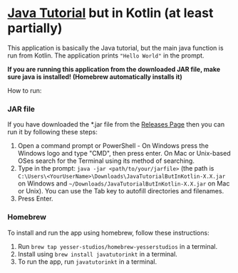 # [Java Tutorial](https://docs.oracle.com/javase/tutorial/getStarted/cupojava/win32.html) but in Kotlin (at least partially)
This application is basically the Java tutorial, but the main java function is run from Kotlin.
The application prints `"Hello World"` in the prompt.

**If you are running this application from the downloaded JAR file, make sure java is installed! (Homebrew automatically installs it)**

How to run:
### JAR file
If you have downloaded the *.jar file from the [Releases Page](https://github.com/yesseruser/JavaTutorialButInKotlin/releases) then you can run it by following these steps:
1. Open a command prompt or PowerShell - On Windows press the Windows logo and type "CMD", then press enter. On Mac or Unix-based OSes search for the Terminal using its method of searching.
2. Type in the prompt: `java -jar <path/to/your/jarfile>` (the path is `C:\Users\<YourUserName>\Downloads\JavaTutorialButInKotlin-X.X.jar` on Windows and `~/Downloads/JavaTutorialButInKotlin-X.X.jar` on Mac or Unix). You can use the Tab key to autofill directories and filenames.
3. Press Enter.

### Homebrew
To install and run the app using homebrew, follow these instructions:
1. Run `brew tap yesser-studios/homebrew-yesserstudios` in a terminal.
2. Install using `brew install javatutorinkt` in a terminal.
3. To run the app, run `javatutorinkt` in a terminal.
